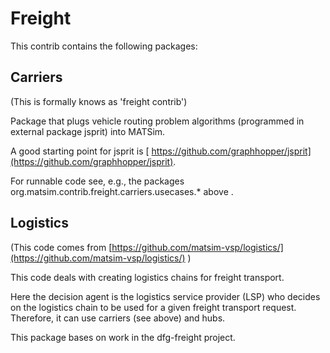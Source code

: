 
# Freight

This contrib contains the following packages:

## Carriers
(This is formally knows as 'freight contrib')

Package that plugs vehicle routing problem algorithms (programmed in external package jsprit) into MATSim.

A good starting point for jsprit is [ https://github.com/graphhopper/jsprit](https://github.com/graphhopper/jsprit).

For runnable code see, e.g., the packages org.matsim.contrib.freight.carriers.usecases.* above .

## Logistics
(This code comes from [https://github.com/matsim-vsp/logistics/](https://github.com/matsim-vsp/logistics/) )

This code deals with creating logistics chains for freight transport.

Here the decision agent is the logistics service provider (LSP) who decides on the logistics chain to be used for a given freight transport request.
Therefore, it can use carriers (see above) and hubs.

This package bases on work in the dfg-freight project.

   